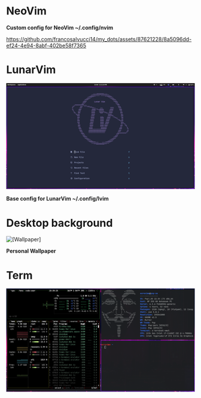 # NeoVim

<!--![[Nvim Confi]](https://github.com/francosalvucci14/my_dots/blob/main/.assets/NvimComplete.png)-->

**Custom config for NeoVim ~/.config/nvim**

https://github.com/francosalvucci14/my_dots/assets/87621228/8a5096dd-ef24-4e94-8abf-402be58f7365

<!--After this, I switched to [LazyVim](https://github.com/LazyVim/LazyVim/tree/main) (and for now I use the preset configuration, then maybe I will change)-->

# LunarVim

![[Lvim config]](https://github.com/francosalvucci14/my_dots/blob/main/.assets/Lvim.png)

**Base config for LunarVim ~/.config/lvim**

# Desktop background

![[Wallpaper]](https://github.com/francosalvucci14/my_dots/blob/main/.assets/wallpaper.png)

**Personal Wallpaper**

# Term

![[Term]](https://github.com/francosalvucci14/my_dots/blob/main/.assets/Term.png)
